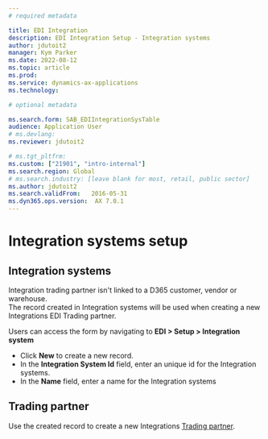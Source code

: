 ```yaml
---
# required metadata

title: EDI Integration
description: EDI Integration Setup - Integration systems
author: jdutoit2
manager: Kym Parker
ms.date: 2022-08-12
ms.topic: article
ms.prod: 
ms.service: dynamics-ax-applications
ms.technology: 

# optional metadata

ms.search.form: SAB_EDIIntegrationSysTable
audience: Application User
# ms.devlang: 
ms.reviewer: jdutoit2

# ms.tgt_pltfrm: 
ms.custom: ["21901", "intro-internal"]
ms.search.region: Global
# ms.search.industry: [leave blank for most, retail, public sector]
ms.author: jdutoit2
ms.search.validFrom:   2016-05-31
ms.dyn365.ops.version:  AX 7.0.1
---
```


# Integration systems setup

## Integration systems
Integration trading partner isn't linked to a D365 customer, vendor or warehouse. <br>
The record created in Integration systems will be used when creating a new Integrations EDI Trading partner.

Users can access the form by navigating to **EDI > Setup > Integration system**

- Click **New** to create a new record. 
-	In the **Integration System Id** field, enter an unique id for the Integration systems.
-	In the **Name** field, enter a name for the Integration systems

## Trading partner
Use the created record to create a new Integrations [Trading partner](Trading-partner.md).

